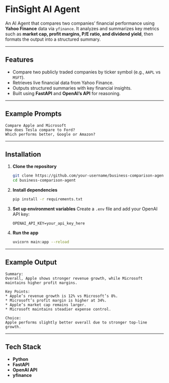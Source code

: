 # FinSight AI Agent

An AI Agent that compares two companies’ financial performance using **Yahoo Finance** data via `yfinance`.
It analyzes and summarizes key metrics such as **market cap, profit margins, P/E ratio, and dividend yield**, then formats the output into a structured summary.

---

## Features

* Compare two publicly traded companies by ticker symbol (e.g., `AAPL` vs `MSFT`).
* Retrieves live financial data from Yahoo Finance.
* Outputs structured summaries with key financial insights.
* Built using **FastAPI** and **OpenAI’s API** for reasoning.

---

## Example Prompts

```
Compare Apple and Microsoft
How does Tesla compare to Ford?
Which performs better, Google or Amazon?
```

---

## Installation

1. **Clone the repository**

   ```bash
   git clone https://github.com/your-username/business-comparison-agent.git
   cd business-comparison-agent
   ```

2. **Install dependencies**

   ```bash
   pip install -r requirements.txt
   ```

3. **Set up environment variables**
   Create a `.env` file and add your OpenAI API key:

   ```env
   OPENAI_API_KEY=your_api_key_here
   ```

4. **Run the app**

   ```bash
   uvicorn main:app --reload
   ```

---

## Example Output

```
Summary:
Overall, Apple shows stronger revenue growth, while Microsoft maintains higher profit margins.

Key Points:
* Apple’s revenue growth is 12% vs Microsoft’s 8%.
* Microsoft’s profit margin is higher at 34%.
* Apple’s market cap remains larger.
* Microsoft maintains steadier expense control.

Choice:
Apple performs slightly better overall due to stronger top-line growth.
```

---

## Tech Stack

* **Python**
* **FastAPI**
* **OpenAI API**
* **yfinance**